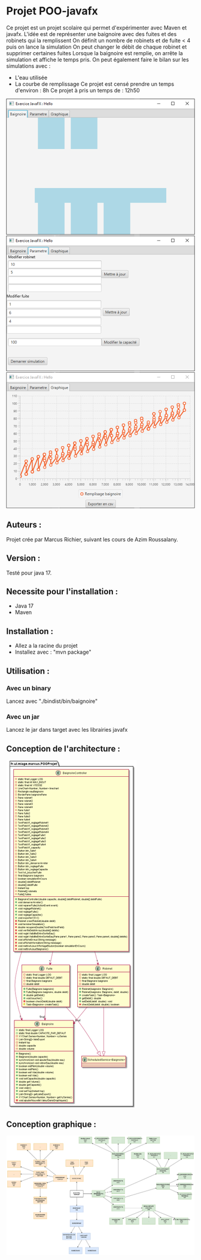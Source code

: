 # Projet POO-javafx
Ce projet est un projet scolaire qui permet d'expérimenter avec Maven et javafx.
L'idée est de représenter une baignoire avec des fuites et des robinets qui la remplissent
On définit un nombre de robinets et de fuite < 4 puis on lance la simulation
On peut changer le débit de chaque robinet et supprimer certaines fuites
Lorsque la baignoire est remplie, on arrête la simulation et affiche le temps pris.
On peut également faire le bilan sur les simulations avec :
- L'eau utilisée
- La courbe de remplissage
Ce projet est censé prendre un temps d'environ : 8h
Ce projet à pris un temps de : 12h50

![Screenshot de l application](ressources/ongletBaignoire.png)
![Screenshot de l application](ressources/ongletParametre.png)
![Screenshot de l application](ressources/ongletGraphique.png)

## Auteurs :
Projet crée par Marcus Richier, suivant les cours de Azim Roussalany.

## Version :
Testé pour java 17.

## Necessite pour l'installation :

- Java 17
- Maven

## Installation :

- Allez a la racine du projet
- Installez avec : "mvn package"

## Utilisation :

### Avec un binary 
Lancez avec "./bindist/bin/baignoire"

### Avec un jar
Lancez le jar dans target avec les librairies javafx

## Conception de l'architecture :
![diagramme de classe avec dépendence](ressources/diagrammeClasse.png)


## Conception graphique :
![Modele de la conception](ressources/Organisation_graphique.png)

